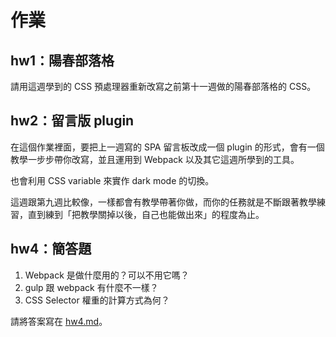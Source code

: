 # 作業

## hw1：陽春部落格

請用這週學到的 CSS 預處理器重新改寫之前第十一週做的陽春部落格的 CSS。

## hw2：留言版 plugin

在這個作業裡面，要把上一週寫的 SPA 留言板改成一個 plugin 的形式，會有一個教學一步步帶你改寫，並且運用到 Webpack 以及其它這週所學到的工具。

也會利用 CSS variable 來實作 dark mode 的切換。

這週跟第九週比較像，一樣都會有教學帶著你做，而你的任務就是不斷跟著教學練習，直到練到「把教學關掉以後，自己也能做出來」的程度為止。

## hw4：簡答題

1. Webpack 是做什麼用的？可以不用它嗎？
2. gulp 跟 webpack 有什麼不一樣？
3. CSS Selector 權重的計算方式為何？

請將答案寫在 [hw4.md](hw4.md)。
